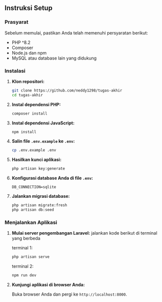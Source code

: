 ## Instruksi Setup

### Prasyarat

Sebelum memulai, pastikan Anda telah memenuhi persyaratan berikut:

-   PHP ^8.2
-   Composer
-   Node.js dan npm
-   MySQL atau database lain yang didukung

### Instalasi

1. **Klon repositori:**

    ```sh
    git clone https://github.com/neddy1298/tugas-akhir
    cd tugas-akhir
    ```

2. **Instal dependensi PHP:**

    ```sh
    composer install
    ```

3. **Instal dependensi JavaScript:**

    ```sh
    npm install
    ```

4. **Salin file `.env.example` ke `.env`:**

    ```sh
    cp .env.example .env
    ```

5. **Hasilkan kunci aplikasi:**

    ```sh
    php artisan key:generate
    ```

6. **Konfigurasi database Anda di file `.env`:**

    ```env
    DB_CONNECTION=sqlite
    ```

7. **Jalankan migrasi database:**

    ```sh
    php artisan migrate:fresh
    php artisan db:seed
    ```

### Menjalankan Aplikasi

1.  **Mulai server pengembangan Laravel:**
    jalankan kode berikut di terminal yang berbeda

    terminal 1:

    ```sh
    php artisan serve
    ```

    terminal 2:

    ```sh
    npm run dev
    ```

2.  **Kunjungi aplikasi di browser Anda:**

    Buka browser Anda dan pergi ke `http://localhost:8000`.
